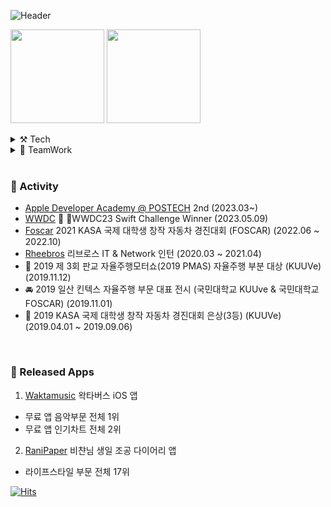 ![Header](https://capsule-render.vercel.app/api?type=waving&height=200&text=%20iOS%20Developer&fontAlign=50&fontAlignY=40&color=gradient)


<p>  <img width height = "150" src ="https://github-readme-stats.vercel.app/api?username=yongbeomkwak&show_icons=true">  <img height = "150" src = "https://github-readme-stats.vercel.app/api/top-langs/?username=yongbeomkwak&layout=compact&hide=jupyter%20notebook,roff,C%23,MakeFile,CMake,PHP,JAVA,HTML,CSS,C,SCSS,layout)](https://github.com/anuraghazra/github-readme-stats)">

<details>
<summary> ⚒️ Tech  </summary>
<div markdown="1">       

<img alt="Swift" src ="https://img.shields.io/badge/swift-F05138.svg?&style=for-the-badge&logo=swift&logoColor=white"/>  
<img alt="iOS" src ="https://img.shields.io/badge/ios-000000.svg?&style=for-the-badge&logo=ios&logoColor=white"/>
<br>
<img alt="Android" src ="https://img.shields.io/badge/Android-3DDC84.svg?&style=for-the-badge&logo=android&logoColor=white"/><img alt="FireBase" src ="https://img.shields.io/badge/FireBase-0393DA.svg?&style=for-the-badge&logo=firebase&logoColor=FFCA28"/><img alt="Kotlin" src ="https://img.shields.io/badge/Kotlin-7F52FF.svg?&style=for-the-badge&logo=kotlin&logoColor=white"/>   
<br>  
<img alt="HTML" src ="https://img.shields.io/badge/html-E34F26.svg?&style=for-the-badge&logo=html5&logoColor=white"/><img alt="CSS" src ="https://img.shields.io/badge/css-1572B6.svg?&style=for-the-badge&logo=css3&logoColor=white"/><img alt="JS" src ="https://img.shields.io/badge/JS-F7DF1E.svg?&style=for-the-badge&logo=javascript&logoColor=white"/><img alt="node.js" src ="https://img.shields.io/badge/node.js-339933.svg?&style=for-the-badge&logo=node.js&logoColor=white"/>
<br>
<img alt="TS" src ="https://img.shields.io/badge/TS-3178C6.svg?&style=for-the-badge&logo=typescript&logoColor=white"/>
<img alt="Nest" src ="https://img.shields.io/badge/Nest.js-000000.svg?&style=for-the-badge&logo=nestjs&logoColor=E0234E"/>

<img alt="ROS" src ="https://img.shields.io/badge/ROS-22314E.svg?&style=for-the-badge&logo=ROS&logoColor=white"/><img alt="Python" src ="https://img.shields.io/badge/Python-3776AB.svg?&style=for-the-badge&logo=Python&logoColor=white"/><img alt="C++" src ="https://img.shields.io/badge/c++-00599C.svg?&style=for-the-badge&logo=c%2B%2B&logoColor=white"/>
  
</div>
</details>
<details>
<summary> 🤝 TeamWork  </summary>
<div markdown="2">       

<img src="https://img.shields.io/badge/github-181717?style=for-the-badge&logo=github&logoColor=white"> <img src="https://img.shields.io/badge/Slack-4A154B?style=for-the-badge&logo=slack&logoColor=white"> <img src="https://img.shields.io/badge/notion-000000?style=for-the-badge&logo=notion&logoColor=white"> <img src="https://img.shields.io/badge/Discord-5865F2?style=for-the-badge&logo=discord&logoColor=white"><img src="https://img.shields.io/badge/Figma-F24E1E?style=for-the-badge&logo=figma&logoColor=white">
</div>
</details>

<br>
  
### 🏁 Activity
- [Apple Developer Academy @ POSTECH](https://developeracademy.postech.ac.kr/en/) 2nd (2023.03~)
- [WWDC](https://github.com/wwdc/2023) 🏅 WWDC23 Swift Challenge Winner (2023.05.09)
- [Foscar](https://github.com/young43/ISCC_2021) 2021 KASA 국제 대학생 창작 자동차 경진대회 (FOSCAR) (2022.06 ~ 2022.10)
- [Rheebros](https://www.rheebros.com/) 리브로스 IT & Network 인턴 (2020.03 ~ 2021.04)
- 🥇 2019 제 3회 판교 자율주행모터쇼(2019 PMAS) 자율주행 부분 대상 (KUUVe) (2019.11.12)
- 🚘 2019 일산 킨텍스 자율주행 부문 대표 전시 (국민대학교 KUUve & 국민대학교 FOSCAR) (2019.11.01) 
- 🥉 2019 KASA 국제 대학생 창작 자동차 경진대회 은상(3등) (KUUVe) (2019.04.01 ~ 2019.09.06)

<br>
 
###  💎 Released Apps
1. [Waktamusic](https://wakmusic.xyz/) 왁타버스 iOS 앱
  - 무료 앱 음악부문 전체 1위
  - 무료 앱 인기차트 전체 2위
2. [RaniPaper](https://apps.apple.com/kr/app/id1660706595) 비챤님 생일 조공 다이어리 앱
  - 라이프스타일 부문 전체 17위

  [![Hits](https://hits.seeyoufarm.com/api/count/incr/badge.svg?url=https%3A%2F%2Fgithub.com%2Fyongbeomkwak&count_bg=%234884E1&title_bg=%2323C45D&icon=&icon_color=%23E7E7E7&title=hits&edge_flat=false)](https://hits.seeyoufarm.com)
